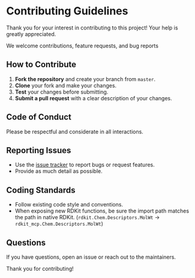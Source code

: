 # Contributing Guidelines

Thank you for your interest in contributing to this project! Your help is greatly appreciated.

We welcome contributions, feature requests, and bug reports

## How to Contribute

1. **Fork the repository** and create your branch from `master`.
2. **Clone** your fork and make your changes.
3. **Test** your changes before submitting.
4. **Submit a pull request** with a clear description of your changes.

## Code of Conduct

Please be respectful and considerate in all interactions.

## Reporting Issues

- Use the [issue tracker](../../issues) to report bugs or request features.
- Provide as much detail as possible.

## Coding Standards

- Follow existing code style and conventions.
- When exposing new RDKit functions, be sure the import path matches the path in native RDKit. (`rdkit.Chem.Descriptors.MolWt` -> `rdkit_mcp.Chem.Descriptors.MolWt`)

## Questions
If you have questions, open an issue or reach out to the maintainers.

Thank you for contributing!